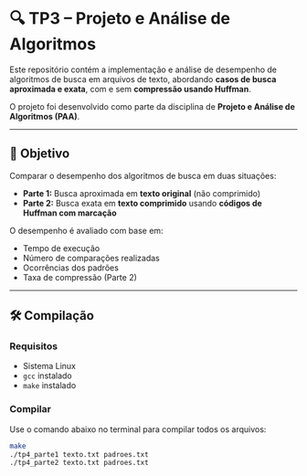# 🔍 TP3 – Projeto e Análise de Algoritmos

Este repositório contém a implementação e análise de desempenho de algoritmos de busca em arquivos de texto, abordando **casos de busca aproximada e exata**, com e sem **compressão usando Huffman**.

O projeto foi desenvolvido como parte da disciplina de **Projeto e Análise de Algoritmos (PAA)**.

---

## 🧠 Objetivo

Comparar o desempenho dos algoritmos de busca em duas situações:

- **Parte 1:** Busca aproximada em **texto original** (não comprimido)
- **Parte 2:** Busca exata em **texto comprimido** usando **códigos de Huffman com marcação**

O desempenho é avaliado com base em:

- Tempo de execução
- Número de comparações realizadas
- Ocorrências dos padrões
- Taxa de compressão (Parte 2)

---

## 🛠️ Compilação

### Requisitos
- Sistema Linux
- `gcc` instalado
- `make` instalado

### Compilar

Use o comando abaixo no terminal para compilar todos os arquivos:

```bash
make
./tp4_parte1 texto.txt padroes.txt
./tp4_parte2 texto.txt padroes.txt
